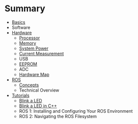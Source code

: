 # Summary

* [Basics](basics/README.md)
* Software
* [Hardware](Hardware.md)
	* [Processor](Processor.md)
	* [Memory](Memory.md)
	* [System Power](Systempower.md)
	* [Current Measurement](Current.md)	
	* USB
	* [EEPROM](EEPROM.md)
	* ADC
	* [Hardware Map](HardwareMap.md)
* [ROS](ROS.md)
	* [Concepts](ROS-concepts.md)
	* Technical Overview
* [Tutorials](Tutorials.md)
    * [Blink a LED](Blink.md)
    * [Blink a LED in C++](Blink2.md)
	* ROS 1: Installing and Configuring Your ROS Environment
	* ROS 2: Navigating the ROS Filesystem    



